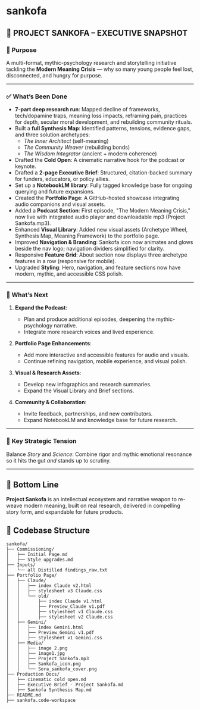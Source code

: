 # sankofa

## 📍 **PROJECT SANKOFA – EXECUTIVE SNAPSHOT**

### 🎯 **Purpose**

A multi-format, mythic-psychology research and storytelling initiative tackling the **Modern Meaning Crisis** — why so many young people feel lost, disconnected, and hungry for purpose.

---

### ✅ **What’s Been Done**

* **7-part deep research run**: Mapped decline of frameworks, tech/dopamine traps, meaning loss impacts, reframing pain, practices for depth, secular moral development, and rebuilding community rituals.
* Built a **full Synthesis Map**: Identified patterns, tensions, evidence gaps, and three solution archetypes:
  * *The Inner Architect* (self-meaning)
  * *The Community Weaver* (rebuilding bonds)
  * *The Wisdom Integrator* (ancient + modern coherence)
* Drafted the **Cold Open**: A cinematic narrative hook for the podcast or keynote.
* Drafted a **2-page Executive Brief**: Structured, citation-backed summary for funders, educators, or policy allies.
* Set up a **NotebookLM library**: Fully tagged knowledge base for ongoing querying and future expansions.
* Created the **Portfolio Page**: A GitHub-hosted showcase integrating audio companions and visual assets.
* Added a **Podcast Section**: First episode, "The Modern Meaning Crisis," now live with integrated audio player and downloadable mp3 (Project Sankofa.mp3).
* Enhanced **Visual Library**: Added new visual assets (Archetype Wheel, Synthesis Map, Meaning Framework) to the portfolio page.
* Improved **Navigation & Branding**: Sankofa icon now animates and glows beside the nav logo; navigation dividers simplified for clarity.
* Responsive **Feature Grid**: About section now displays three archetype features in a row (responsive for mobile).
* Upgraded **Styling**: Hero, navigation, and feature sections now have modern, mythic, and accessible CSS polish.

---

### 🧭 **What’s Next**

1. **Expand the Podcast**: 
   * Plan and produce additional episodes, deepening the mythic-psychology narrative.
   * Integrate more research voices and lived experience.

2. **Portfolio Page Enhancements**:
   * Add more interactive and accessible features for audio and visuals.
   * Continue refining navigation, mobile experience, and visual polish.

3. **Visual & Research Assets**:
   * Develop new infographics and research summaries.
   * Expand the Visual Library and Brief sections.

4. **Community & Collaboration**:
   * Invite feedback, partnerships, and new contributors.
   * Expand NotebookLM and knowledge base for future research.

---

### 🚩 **Key Strategic Tension**

Balance *Story* and *Science*: Combine rigor and mythic emotional resonance so it hits the gut *and* stands up to scrutiny.

---

## 🔑 **Bottom Line**

**Project Sankofa** is an intellectual ecosystem and narrative weapon to re-weave modern meaning, built on real research, delivered in compelling story form, and expandable for future products.

## 📂 **Codebase Structure**

```
sankofa/
├── Commissioning/
│   ├── Initial Page.md
│   ├── Style upgrades.md
├── Inputs/
│   └── all Distilled findings_raw.txt
├── Portfolio Page/
│   ├── Claude/
│   │   ├── index Claude v2.html
│   │   ├── stylesheet v3 Claude.css
│   │   └── old/
│   │       ├── index Claude v1.html
│   │       ├── Preview_Claude v1.pdf
│   │       ├── stylesheet v1 Claude.css
│   │       ├── stylesheet v2 Claude.css
│   ├── Gemini/
│   │   ├── index Gemini.html
│   │   ├── Preview_Gemini v1.pdf
│   │   ├── stylesheet v1 Gemini.css
│   ├── Media/
│   │   ├── image 2.png
│   │   ├── image1.jpg
│   │   ├── Project Sankofa.mp3
│   │   ├── Sankofa_icon.png
│   │   └── Sora_sankofa_cover.png
├── Production Docs/
│   ├── cinematic cold open.md
│   ├── Executive Brief - Project Sankofa.md
│   ├── Sankofa Synthesis Map.md
├── README.md
├── sankofa.code-workspace
```
